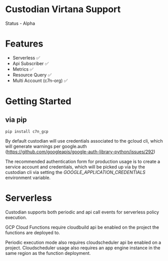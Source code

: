 # Custodian Virtana Support

Status - Alpha

# Features

 - Serverless ✅
 - Api Subscriber ✅
 - Metrics ✅
 - Resource Query ✅
 - Multi Account (c7n-org) ✅

# Getting Started


## via pip

```
pip install c7n_gcp
```

By default custodian will use credentials associated to the gcloud cli, which will generate
warnings per google.auth (https://github.com/googleapis/google-auth-library-python/issues/292)

The recommended authentication form for production usage is to create a service account and
credentials, which will be picked up via by the custodian cli via setting the
*GOOGLE_APPLICATION_CREDENTIALS* environment variable.


# Serverless

Custodian supports both periodic and api call events for serverless
policy execution.

GCP Cloud Functions require cloudbuild api be enabled on the project
the functions are deployed to.

Periodic execution mode also requires cloudscheduler api be enabled on
a project. Cloudscheduler usage also requires an app engine instance
in the same region as the function deployment.
